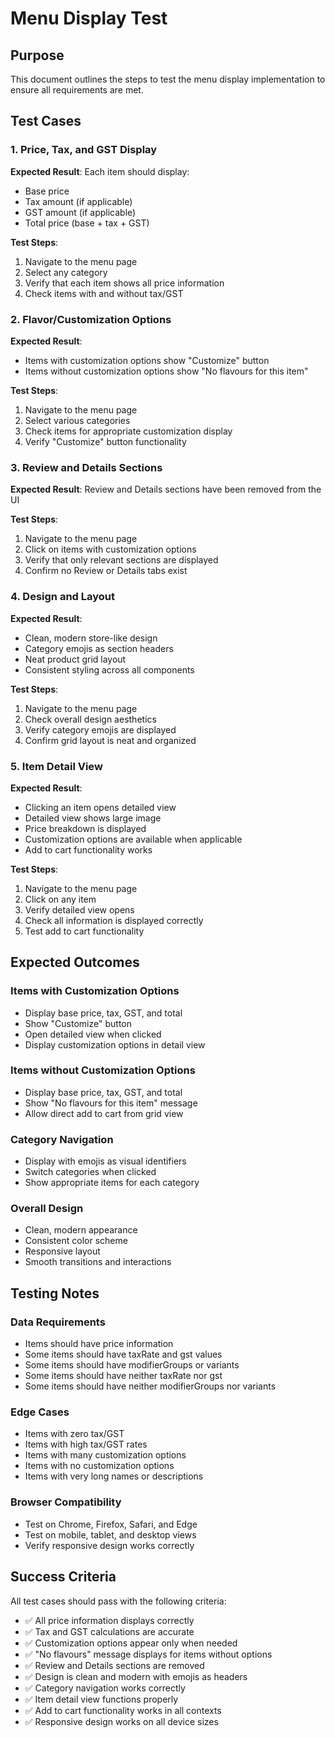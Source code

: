 # Menu Display Test

## Purpose
This document outlines the steps to test the menu display implementation to ensure all requirements are met.

## Test Cases

### 1. Price, Tax, and GST Display
**Expected Result**: Each item should display:
- Base price
- Tax amount (if applicable)
- GST amount (if applicable)
- Total price (base + tax + GST)

**Test Steps**:
1. Navigate to the menu page
2. Select any category
3. Verify that each item shows all price information
4. Check items with and without tax/GST

### 2. Flavor/Customization Options
**Expected Result**: 
- Items with customization options show "Customize" button
- Items without customization options show "No flavours for this item"

**Test Steps**:
1. Navigate to the menu page
2. Select various categories
3. Check items for appropriate customization display
4. Verify "Customize" button functionality

### 3. Review and Details Sections
**Expected Result**: Review and Details sections have been removed from the UI

**Test Steps**:
1. Navigate to the menu page
2. Click on items with customization options
3. Verify that only relevant sections are displayed
4. Confirm no Review or Details tabs exist

### 4. Design and Layout
**Expected Result**:
- Clean, modern store-like design
- Category emojis as section headers
- Neat product grid layout
- Consistent styling across all components

**Test Steps**:
1. Navigate to the menu page
2. Check overall design aesthetics
3. Verify category emojis are displayed
4. Confirm grid layout is neat and organized

### 5. Item Detail View
**Expected Result**:
- Clicking an item opens detailed view
- Detailed view shows large image
- Price breakdown is displayed
- Customization options are available when applicable
- Add to cart functionality works

**Test Steps**:
1. Navigate to the menu page
2. Click on any item
3. Verify detailed view opens
4. Check all information is displayed correctly
5. Test add to cart functionality

## Expected Outcomes

### Items with Customization Options
- Display base price, tax, GST, and total
- Show "Customize" button
- Open detailed view when clicked
- Display customization options in detail view

### Items without Customization Options
- Display base price, tax, GST, and total
- Show "No flavours for this item" message
- Allow direct add to cart from grid view

### Category Navigation
- Display with emojis as visual identifiers
- Switch categories when clicked
- Show appropriate items for each category

### Overall Design
- Clean, modern appearance
- Consistent color scheme
- Responsive layout
- Smooth transitions and interactions

## Testing Notes

### Data Requirements
- Items should have price information
- Some items should have taxRate and gst values
- Some items should have modifierGroups or variants
- Some items should have neither taxRate nor gst
- Some items should have neither modifierGroups nor variants

### Edge Cases
- Items with zero tax/GST
- Items with high tax/GST rates
- Items with many customization options
- Items with no customization options
- Items with very long names or descriptions

### Browser Compatibility
- Test on Chrome, Firefox, Safari, and Edge
- Test on mobile, tablet, and desktop views
- Verify responsive design works correctly

## Success Criteria

All test cases should pass with the following criteria:
- ✅ All price information displays correctly
- ✅ Tax and GST calculations are accurate
- ✅ Customization options appear only when needed
- ✅ "No flavours" message displays for items without options
- ✅ Review and Details sections are removed
- ✅ Design is clean and modern with emojis as headers
- ✅ Category navigation works correctly
- ✅ Item detail view functions properly
- ✅ Add to cart functionality works in all contexts
- ✅ Responsive design works on all device sizes